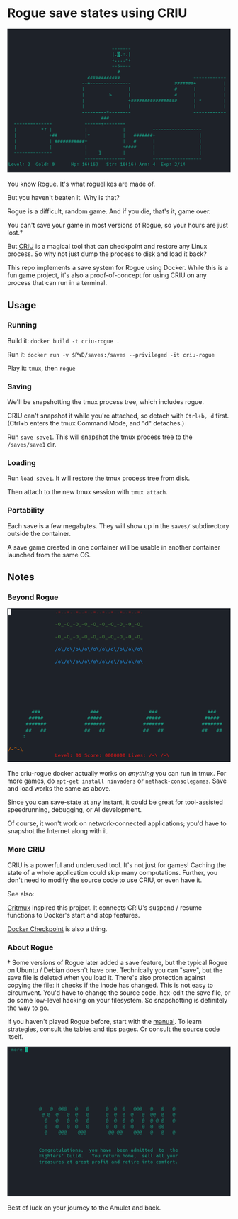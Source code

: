 # Rogue save states using CRIU

![rogue game over screen](img/rogue_.png)

You know Rogue. It's what roguelikes are made of. 

But you haven't beaten it. Why is that? 

Rogue is a difficult, random game. And if you die, that's it, game over. 

You can't save your game in most versions of Rogue, so your hours are just lost.†

But [CRIU](https://criu.org/Main_Page) is a magical tool that can checkpoint and restore any Linux process. So why not just dump the process to disk and load it back?

This repo implements a save system for Rogue using Docker. While this is a fun game project, it's also a proof-of-concept for using CRIU on any process that can run in a terminal.

## Usage

### Running

Build it: `docker build -t criu-rogue .`

Run it: `docker run -v $PWD/saves:/saves --privileged -it criu-rogue`

Play it: `tmux`, then `rogue`

### Saving

We'll be snapshotting the tmux process tree, which includes rogue.

CRIU can't snapshot it while you're attached, so detach with `Ctrl+b, d` first. 
(Ctrl+b enters the tmux Command Mode, and "d" detaches.)

Run `save save1`. This will snapshot the tmux process tree to the `/saves/save1` dir.

### Loading

Run `load save1`. It will restore the tmux process tree from disk.

Then attach to the new tmux session with `tmux attach`.

### Portability

Each save is a few megabytes. They will show up in the `saves/` subdirectory outside the container.

A save game created in one container will be usable in another container launched from the same OS.

## Notes

### Beyond Rogue

![ninvaders](img/ninvaders.png)

The criu-rogue docker actually works on *anything* you can run in tmux. For more games, do `apt-get install ninvaders` or `nethack-consolegames`. Save and load works the same as above.

Since you can save-state at any instant, it could be great for tool-assisted speedrunning, debugging, or AI development. 

Of course, it won't work on network-connected applications; you'd have to snapshot the Internet along with it.

### More CRIU

CRIU is a powerful and underused tool. It's not just for games! Caching the state of a whole application could skip many computations. Further, you don't need to modify the source code to use CRIU, or even have it. 

See also:

 [Critmux](https://github.com/jpetazzo/critmux) inspired this project. It connects CRIU's suspend / resume functions to Docker's start and stop features. 
 
 [Docker Checkpoint](https://docs.docker.com/engine/reference/commandline/checkpoint/) is also a thing.

### About Rogue

† Some versions of Rogue later added a save feature, but the typical Rogue on Ubuntu / Debian doesn't have one. Technically you can "save", but the save file is deleted when you load it. There's also protection against copying the file: it checks if the inode has changed. This is not easy to circumvent. You'd have to change the source code, hex-edit the save file, or do some low-level hacking on your filesystem. So snapshotting is definitely the way to go.

If you haven't played Rogue before, start with the [manual](docs/rogue-manual.pdf). To learn strategies, consult the [tables](docs/tables.md) and [tips](docs/tips.md) pages. Or consult the [source code](https://salsa.debian.org/ucko/bsdgames-nonfree/-/tree/master) itself.


![rogue win screen](img/win.png)

Best of luck on your journey to the Amulet and back.
